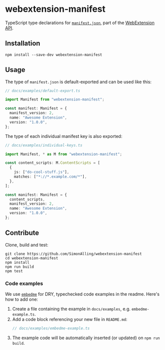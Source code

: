 # webextension-manifest

TypeScript type declarations for [`manifest.json`](https://developer.mozilla.org/en-US/docs/Mozilla/Add-ons/WebExtensions/manifest.json), part of the [WebExtension API](https://developer.mozilla.org/en-US/docs/Mozilla/Add-ons/WebExtensions).

## Installation

```
npm install --save-dev webextension-manifest
```

## Usage

The type of `manifest.json` is default-exported and can be used like this:

```ts
// docs/examples/default-export.ts

import Manifest from "webextension-manifest";

const manifest: Manifest = {
  manifest_version: 2,
  name: "Awesome Extension",
  version: "1.0.0",
};
```

The type of each individual manifest key is also exported:

```ts
// docs/examples/individual-keys.ts

import Manifest, * as M from "webextension-manifest";

const content_scripts: M.ContentScripts = [
  {
    js: ["do-cool-stuff.js"],
    matches: ["*://*.example.com/*"],
  },
];

const manifest: Manifest = {
  content_scripts,
  manifest_version: 2,
  name: "Awesome Extension",
  version: "1.0.0",
};
```

## Contribute

Clone, build and test:

```
git clone https://github.com/SimonAlling/webextension-manifest
cd webextension-manifest
npm install
npm run build
npm test
```

### Code examples

We use [`embedme`](https://www.npmjs.com/package/embedme) for DRY, typechecked code examples in the readme.
Here's how to add one:

1. Create a file containing the example in `docs/examples`, e.g. `embedme-example.ts`.
1. Add a code block referencing your new file in `README.md`:
   ```ts
   // docs/examples/embedme-example.ts
   ```
1. The example code will be automatically inserted (or updated) on `npm run build`.
